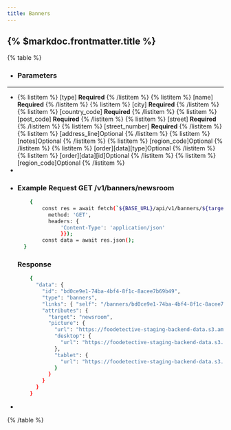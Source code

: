 ```yaml
---
title: Banners
---
```


## {% $markdoc.frontmatter.title %}

{% table %}
* ### **Parameters**
---
* 
   {% listitem %}
    [type] **Required**
   {% /listitem %}
   {% listitem %}
    [name] **Required**
   {% /listitem %}
   {% listitem %}
    [city] **Required**
   {% /listitem %}
   {% listitem %}
    [country_code] **Required**
   {% /listitem %}
   {% listitem %}
    [post_code] **Required**
   {% /listitem %}
   {% listitem %}
    [street] **Required**
   {% /listitem %}
   {% listitem %}
    [street_number] **Required**
   {% /listitem %}
   {% listitem %}
    [address_line]Optional
   {% /listitem %}
   {% listitem %}
    [notes]Optional 
   {% /listitem %}
   {% listitem %}
    [region_code]Optional
   {% /listitem %}
   {% listitem %}
     [order][data][type]Optional
   {% /listitem %}
   {% listitem %}
    [order][data][id]Optional
   {% /listitem %}
   {% listitem %}
    [region_code]Optional
   {% /listitem %}
*
*
  ### Example Request GET /v1/banners/newsroom
  ```bash
      {
          const res = await fetch(`${BASE_URL}/api/v1/banners/${target}`, {
            method: 'GET',
            headers: {
                'Content-Type': 'application/json'
                }});
          const data = await res.json();
    }
  ```
  ### Response
  ```bash
      {
        "data": {
          "id": "bd0ce9e1-74ba-4bf4-8f1c-8acee7b69b49",
          "type": "banners",
          "links": { "self": "/banners/bd0ce9e1-74ba-4bf4-8f1c-8acee7b69b49" },
          "attributes": {
            "target": "newsroom",
            "picture": {
              "url": "https://foodetective-staging-backend-data.s3.amazonaws.com/uploads/banner/picture/bd0ce9e1-74ba-4bf4-8f1c-8acee7b69b49/      59a3926a-4b6c-4a5a-b046-5dae06327465.jpeg",
              "desktop": {
                "url": "https://foodetective-staging-backend-data.s3.amazonaws.com/uploads/banner/picture/bd0ce9e1-74ba-4bf4-8f1c-8acee7b69b49/      desktop_59a3926a-4b6c-4a5a-b046-5dae06327465.jpeg"
              },
              "tablet": {
                "url": "https://foodetective-staging-backend-data.s3.amazonaws.com/uploads/banner/picture/bd0ce9e1-74ba-4bf4-8f1c-8acee7b69b49/      tablet_59a3926a-4b6c-4a5a-b046-5dae06327465.jpeg"
              }
            }
          }
        }
      }
  ```
*
{% /table %}
